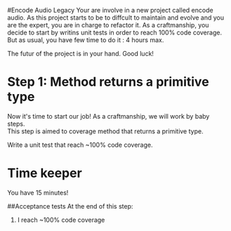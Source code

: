 #Encode Audio Legacy
Your are involve in a new project called encode audio. As this project starts to be to diffcult to maintain and evolve and you are the expert, you are in charge to refactor it. As a craftmanship, you decide to start by writins unit tests in order to reach 100% code coverage. But as usual, you have few time to do it : 4 hours max.

The futur of the project is in your hand. Good luck!

# Step 1: Method returns a primitive type 
Now it's time to start our job! As a craftmanship, we will work by baby steps.<br>
This step is aimed to coverage method that returns a primitive type. 

Write a unit test that reach ~100% code coverage. 

# Time keeper
You have 15 minutes!

##Acceptance tests
At the end of this step:

1. I reach ~100% code coverage